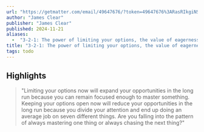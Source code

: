 ```yaml
---
url: "https://getmatter.com/email/49647676/?token=49647676%3ARasRIkgiNSWH8iTkJ9d5ohbGkms"
author: "James Clear"
publisher: "James Clear"
published: 2024-11-21
aliases:
  -  "3-2-1: The power of limiting your options, the value of eagerness, and what we undervalue"
title: "3-2-1: The power of limiting your options, the value of eagerness, and what we undervalue"
tags: todo
---
```


## Highlights
> "Limiting your options now will expand your opportunities in the long run because you can remain focused enough to master something. Keeping your options open now will reduce your opportunities in the long run because you divide your attention and end up doing an average job on seven different things. Are you falling into the pattern of always mastering one thing or always chasing the next thing?"

